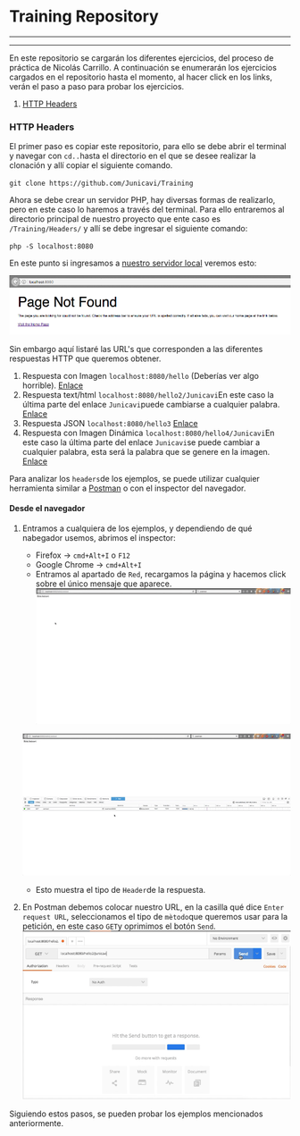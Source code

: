 # Training Repository
---
***
En este repositorio se cargarán los diferentes ejercicios, del proceso de práctica de Nicolás Carrillo.
A continuación se enumerarán los ejercicios cargados en el repositorio hasta el momento, al hacer click en los links, verán el paso a paso para probar los ejercicios.
1. [HTTP Headers](#1)

### <a name="1"></a>HTTP Headers
El primer paso es copiar este repositorio, para ello se debe abrir el terminal y navegar con `cd..`hasta el directorio en el que se desee realizar la clonación y allí copiar el siguiente comando.

`git clone https://github.com/Junicavi/Training`

Ahora se debe crear un servidor PHP, hay diversas formas de realizarlo, pero en este caso lo haremos a través del terminal. Para ello entraremos al directorio principal de nuestro proyecto que ente caso es `/Training/Headers/` y allí se debe ingresar el siguiente comando:

`php -S localhost:8080`

En este punto si ingresamos a [nuestro servidor local](localhost:8080) veremos esto:

![alt text](https://raw.githubusercontent.com/Junicavi/Training/master/ReadmeImages/Headers/1.png)

Sin embargo aquí listaré las URL's que corresponden a las diferentes respuestas HTTP que queremos obtener.

1. Respuesta con Imagen `localhost:8080/hello` (Deberías ver algo horrible). [Enlace](localhost:8080/hello)
2. Respuesta text/html `localhost:8080/hello2/Junicavi`En este caso la última parte del enlace `Junicavi`puede cambiarse a cualquier palabra. [Enlace](localhost:8080/hello/Junicavi)
3. Respuesta JSON `localhost:8080/hello3` [Enlace](localhost:8080/hello3)
4. Respuesta con Imagen Dinámica `localhost:8080/hello4/Junicavi`En este caso la última parte del enlace `Junicavi`se puede cambiar a cualquier palabra, esta será la palabra que se genere en la imagen. [Enlace](localhost:8080/hello4/Junicavi)

Para analizar los `headers`de los ejemplos, se puede utilizar cualquier herramienta similar a [Postman](https://www.getpostman.com/) o con el inspector del navegador.

#### Desde el navegador

1. Entramos a cualquiera de los ejemplos, y dependiendo de qué nabegador usemos, abrimos el inspector:
    * Firefox -> `cmd+Alt+I` o `F12` 
    * Google Chrome -> `cmd+Alt+I`
    * Entramos al apartado de `Red`, recargamos la página y hacemos click sobre el único mensaje que aparece.
    ![Alt Text](https://raw.githubusercontent.com/Junicavi/Training/master/ReadmeImages/Headers/2.gif)
    
    ![Alt Text](https://raw.githubusercontent.com/Junicavi/Training/master/ReadmeImages/Headers/3.gif)
    * Esto muestra el tipo de `Header`de la respuesta.
2. En Postman debemos colocar nuestro URL, en la casilla qué dice `Enter request URL`, seleccionamos el tipo de `mètodo`que queremos usar para la petición, en este caso `GET`y oprimimos el botón `Send`.
    ![Alt Text](https://raw.githubusercontent.com/Junicavi/Training/master/ReadmeImages/Headers/4.gif)

Siguiendo estos pasos, se pueden probar los ejemplos mencionados anteriormente.
